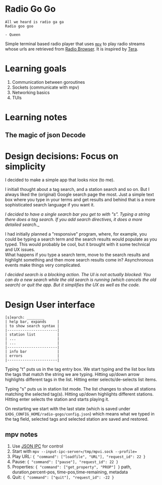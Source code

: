 # Radio Go Go

    All we heard is radio ga ga
    Radio goo goo

    - Queen

Simple terminal based radio player that uses [`mpv`][mpv] to play radio streams
whose urls are retrieved from [Radio Browser][radiobrowser]. It is inspired by
[Tera][tera].

[mpv]: https://mpv.io
[radiobrowser]: https://www.radio-browser.info
[tera]: https://github.com/shinokada/tera

# Learning goals

1. Communication between goroutines
1. Sockets (communicate with mpv)
1. Networking basics
1. TUIs

# Learning notes
## The magic of json Decode

# Design decisions: Focus on simplicity

I decided to make a simple app that looks nice (to me).

I initiall thought about a tag search, and a station search and so on. But I 
always liked the (original) Google search page the most. Just a simple text box 
where you type in your terms and get results and behind that is a more 
sophisticated search language if you want it.

_I decided to have a single search bar you get to with "s". Typing a string 
there does a tag search. If you add search directives, it does a more detailed 
search.__

I had initially planned a "responsive" program, where, for example, you could be 
typing a search term and the search results would populate as you typed. This 
would probably be cool, but it brought with it some technical and UX issues.  
What happens if you type a search term, move to the search results and highlight 
something and then more search results come in? Asynchronous events make things 
very complicated.

_I decided search is a blocking action. The UI is not actually blocked: You can 
do a new search while the old search is running (which cancels the old search) 
or quit the app. But it simplifies the UX as well as the code._

# Design User interface

```
[s]earch: ________
| help bar, expands     |
| to show search syntax |
|-----------------------|
| station list          |
| ...                   |
| ...                   |
|-----------------------|
| info bar              |
| errors                |
|-----------------------|
```

Typing "t" puts us in the tag entry box. We start typing and the list box lists 
the tags that match the string we are typing. Hitting up/down arrow highlights 
different tags in the list. Hitting enter selects/de-selects list items.

Typing "s" puts us in station list mode. The list changes to show all stations 
matching the selected tag(s). Hitting up/down highlights different stations.  
Hitting enter selects the station and starts playing it. 

On restarting we start with the last state (which is saved under 
`$XDG_CONFIG_HOME/radio-gogo/config.json`) which means what we typed in the tag 
field, selected tags and selected station are saved and restored.


## mpv notes

1. Use [JSON IPC](https://mpv.io/manual/master/#json-ipc) for control
1. Start with `mpv --input-ipc-server=/tmp/mpvi.sock --profile=`
1. Play URL: `{ "command": ["loadfile", "URL"], "request_id": 22 }`
1. Pause: `{ "command": ["pause"], "request_id": 22 }`
1. Properties: `{ "command": ["get_property", "PROP"] }`
   path, duration,percent-pos, time-pos,time-remaining, metadata
1. Quit: `{ "command": ["quit"], "request_id": -22 }`


